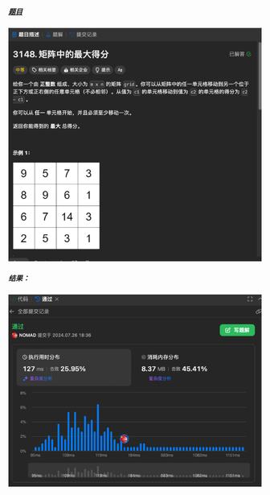 ##### [题目](https://leetcode.cn/problems/maximum-difference-score-in-a-grid/description/)
![pic](img.png)
##### 结果：
![pic](result.png)